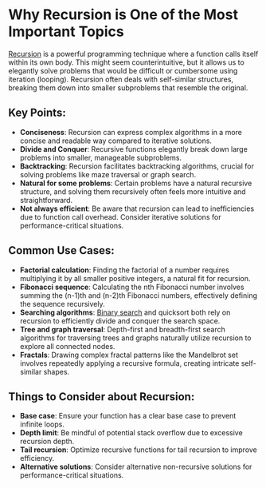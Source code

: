 # Why Recursion is One of the Most Important Topics
[Recursion](recursion-explained.md) is a powerful programming technique where a function calls itself within its own body. This might seem counterintuitive, but it allows us to elegantly solve problems that would be difficult or cumbersome using iteration (looping). Recursion often deals with self-similar structures, breaking them down into smaller subproblems that resemble the original.

## Key Points:
- **Conciseness**: Recursion can express complex algorithms in a more concise and readable way compared to iterative solutions.
- **Divide and Conquer**: Recursive functions elegantly break down large problems into smaller, manageable subproblems.
- **Backtracking**: Recursion facilitates backtracking algorithms, crucial for solving problems like maze traversal or graph search.
- **Natural for some problems**: Certain problems have a natural recursive structure, and solving them recursively often feels more intuitive and straightforward.
- **Not always efficient**: Be aware that recursion can lead to inefficiencies due to function call overhead. Consider iterative solutions for performance-critical situations.

## Common Use Cases:
- **Factorial calculation**: Finding the factorial of a number requires multiplying it by all smaller positive integers, a natural fit for recursion.
- **Fibonacci sequence**: Calculating the nth Fibonacci number involves summing the (n-1)th and (n-2)th Fibonacci numbers, effectively defining the sequence recursively.
- **Searching algorithms**: [Binary search](binary-search-explained.md) and quicksort both rely on recursion to efficiently divide and conquer the search space.
- **Tree and graph traversal**: Depth-first and breadth-first search algorithms for traversing trees and graphs naturally utilize recursion to explore all connected nodes.
- **Fractals**: Drawing complex fractal patterns like the Mandelbrot set involves repeatedly applying a recursive formula, creating intricate self-similar shapes.

## Things to Consider about Recursion:
- **Base case**: Ensure your function has a clear base case to prevent infinite loops.
- **Depth limit**: Be mindful of potential stack overflow due to excessive recursion depth.
- **Tail recursion**: Optimize recursive functions for tail recursion to improve efficiency.
- **Alternative solutions**: Consider alternative non-recursive solutions for performance-critical situations.